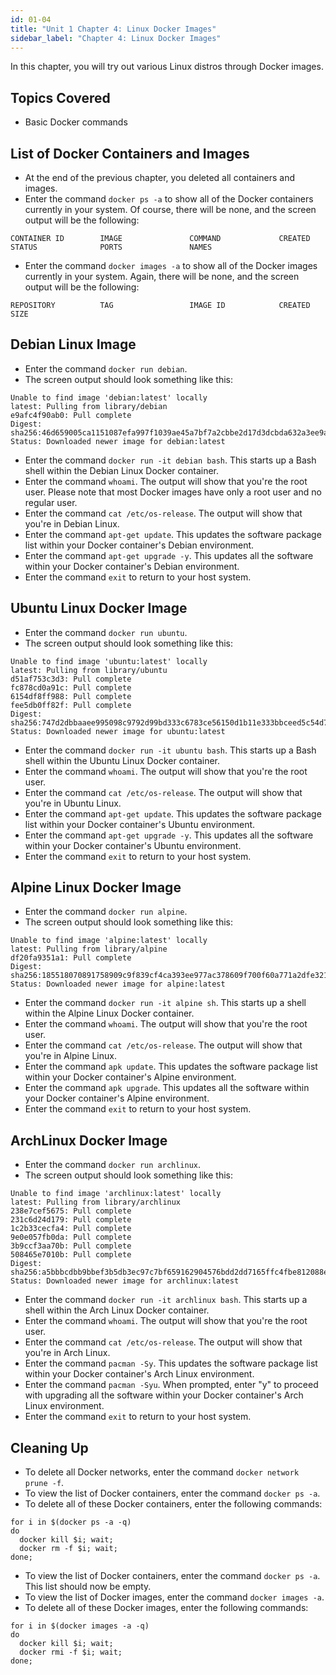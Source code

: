 ```yaml
---
id: 01-04
title: "Unit 1 Chapter 4: Linux Docker Images"
sidebar_label: "Chapter 4: Linux Docker Images"
---
```


In this chapter, you will try out various Linux distros through Docker images.

## Topics Covered
* Basic Docker commands

## List of Docker Containers and Images
* At the end of the previous chapter, you deleted all containers and images.
* Enter the command `docker ps -a` to show all of the Docker containers currently in your system.  Of course, there will be none, and the screen output will be the following:
```
CONTAINER ID        IMAGE               COMMAND             CREATED             STATUS              PORTS               NAMES
```
* Enter the command `docker images -a` to show all of the Docker images currently in your system.  Again, there will be none, and the screen output will be the following:
```
REPOSITORY          TAG                 IMAGE ID            CREATED             SIZE
```

## Debian Linux Image
* Enter the command `docker run debian`.
* The screen output should look something like this:
```
Unable to find image 'debian:latest' locally
latest: Pulling from library/debian
e9afc4f90ab0: Pull complete 
Digest: sha256:46d659005ca1151087efa997f1039ae45a7bf7a2cbbe2d17d3dcbda632a3ee9a
Status: Downloaded newer image for debian:latest
```
* Enter the command `docker run -it debian bash`.  This starts up a Bash shell within the Debian Linux Docker container.
* Enter the command `whoami`.  The output will show that you're the root user.  Please note that most Docker images have only a root user and no regular user.
* Enter the command `cat /etc/os-release`.  The output will show that you're in Debian Linux.
* Enter the command `apt-get update`.  This updates the software package list within your Docker container's Debian environment.
* Enter the command `apt-get upgrade -y`.  This updates all the software within your Docker container's Debian environment.
* Enter the command `exit` to return to your host system.

## Ubuntu Linux Docker Image
* Enter the command `docker run ubuntu`.
* The screen output should look something like this:
```
Unable to find image 'ubuntu:latest' locally
latest: Pulling from library/ubuntu
d51af753c3d3: Pull complete 
fc878cd0a91c: Pull complete 
6154df8ff988: Pull complete 
fee5db0ff82f: Pull complete 
Digest: sha256:747d2dbbaaee995098c9792d99bd333c6783ce56150d1b11e333bbceed5c54d7
Status: Downloaded newer image for ubuntu:latest
```
* Enter the command `docker run -it ubuntu bash`.  This starts up a Bash shell within the Ubuntu Linux Docker container.
* Enter the command `whoami`.  The output will show that you're the root user.
* Enter the command `cat /etc/os-release`.  The output will show that you're in Ubuntu Linux.
* Enter the command `apt-get update`.  This updates the software package list within your Docker container's Ubuntu environment.
* Enter the command `apt-get upgrade -y`.  This updates all the software within your Docker container's Ubuntu environment.
* Enter the command `exit` to return to your host system.

## Alpine Linux Docker Image
* Enter the command `docker run alpine`.
* The screen output should look something like this:
```
Unable to find image 'alpine:latest' locally
latest: Pulling from library/alpine
df20fa9351a1: Pull complete 
Digest: sha256:185518070891758909c9f839cf4ca393ee977ac378609f700f60a771a2dfe321
Status: Downloaded newer image for alpine:latest
```
* Enter the command `docker run -it alpine sh`.  This starts up a shell within the Alpine Linux Docker container.
* Enter the command `whoami`.  The output will show that you're the root user.
* Enter the command `cat /etc/os-release`.  The output will show that you're in Alpine Linux.
* Enter the command `apk update`.  This updates the software package list within your Docker container's Alpine environment.
* Enter the command `apk upgrade`.  This updates all the software within your Docker container's Alpine environment.
* Enter the command `exit` to return to your host system.

## ArchLinux Docker Image
* Enter the command `docker run archlinux`.
* The screen output should look something like this:
```
Unable to find image 'archlinux:latest' locally
latest: Pulling from library/archlinux
238e7cef5675: Pull complete 
231c6d24d179: Pull complete 
1c2b33cecfa4: Pull complete 
9e0e057fb0da: Pull complete 
3b9ccf3aa70b: Pull complete 
508465e7010b: Pull complete 
Digest: sha256:a5bbbcdbb9bbef3b5db3ec97c7bf659162904576bdd2dd7165ffc4fbe812088e
Status: Downloaded newer image for archlinux:latest
```
* Enter the command `docker run -it archlinux bash`.  This starts up a shell within the Arch Linux Docker container.
* Enter the command `whoami`.  The output will show that you're the root user.
* Enter the command `cat /etc/os-release`.  The output will show that you're in Arch Linux.
* Enter the command `pacman -Sy`.  This updates the software package list within your Docker container's Arch Linux environment.
* Enter the command `pacman -Syu`.  When prompted, enter "y" to proceed with upgrading all the software within your Docker container's Arch Linux environment.
* Enter the command `exit` to return to your host system.

## Cleaning Up
* To delete all Docker networks, enter the command `docker network prune -f`.
* To view the list of Docker containers, enter the command `docker ps -a`.
* To delete all of these Docker containers, enter the following commands:
```
for i in $(docker ps -a -q)
do
  docker kill $i; wait;
  docker rm -f $i; wait;
done;
```
* To view the list of Docker containers, enter the command `docker ps -a`.  This list should now be empty.
* To view the list of Docker images, enter the command `docker images -a`.
* To delete all of these Docker images, enter the following commands:
```
for i in $(docker images -a -q)
do
  docker kill $i; wait;
  docker rmi -f $i; wait;
done;
```
